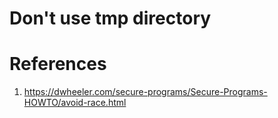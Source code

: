 # Don't use tmp directory

# References
1.  https://dwheeler.com/secure-programs/Secure-Programs-HOWTO/avoid-race.html